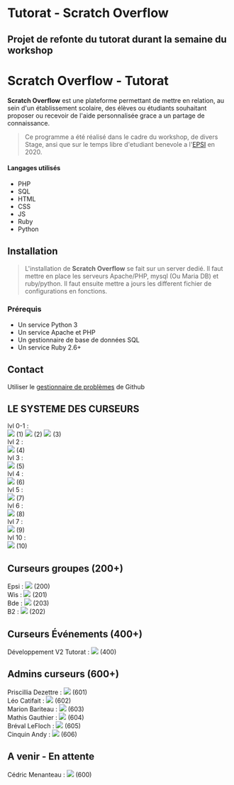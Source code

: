 # Tutorat -  **Scratch Overflow**

## Projet de refonte du tutorat durant la semaine du workshop

# Scratch Overflow - Tutorat
**Scratch Overflow** est une plateforme permettant de mettre en relation, au sein d'un établissement scolaire, des
 élèves ou étudiants souhaitant proposer ou recevoir de l'aide personnalisée grace a un partage de connaissance.


> Ce programme a été réalisé dans le cadre du workshop, de divers Stage, ansi que sur le temps libre d'etudiant benevole a l'[EPSI](https://epsi.fr) en 2020.

#### Langages utilisés
* PHP
* SQL
* HTML
* CSS
* JS
* Ruby
* Python


## Installation
> L'installation de **Scratch Overflow** se fait sur un server dedié. Il faut mettre en place les serveurs Apache/PHP, mysql (Ou Maria DB) et ruby/python. Il faut ensuite mettre a jours les different fichier de configurations en fonctions.


### Prérequis
* Un service Python 3
* Un service Apache et PHP
* Un gestionnaire de base de données SQL
* Un service Ruby 2.6+



## Contact
Utiliser le [gestionnaire de problèmes](https://github.com/Slinah/tutorat-workshop/issues) de Github

## LE SYSTEME DES CURSEURS
lvl 0-1 :   
<img src="https://www.andy-cinquin.fr/images/cursorsTutorat/cursorLogoElephant.png"> (1)
<img src="https://www.andy-cinquin.fr/images/cursorsTutorat/cursorScratch.png"> (2)
<img src="https://www.andy-cinquin.fr/images/cursorsTutorat/cursorScratchBlue.png"> (3)  
lvl 2 :  
<img src="https://www.andy-cinquin.fr/images/cursorsTutorat/cursorPoussin.png"> (4)  
lvl 3 :  
<img src="https://www.andy-cinquin.fr/images/cursorsTutorat/cursorCerf.png"> (5)  
lvl 4 :  
<img src="https://www.andy-cinquin.fr/images/cursorsTutorat/cursorPiaf.png"> (6)  
lvl 5 :  
<img src="https://www.andy-cinquin.fr/images/cursorsTutorat/cursorPoulet.png"> (7)  
lvl 6 :  
<img src="https://www.andy-cinquin.fr/images/cursorsTutorat/cursorBee.png"> (8)  
lvl 7 :  
<img src="https://www.andy-cinquin.fr/images/cursorsTutorat/cursorVache.png"> (9)  
lvl 10 :  
<img src="https://www.andy-cinquin.fr/images/cursorsTutorat/cursorElephant.png"> (10)  

## Curseurs groupes (200+)
Epsi : <img src="https://www.andy-cinquin.fr/images/cursorsTutorat/cursorEpsi.png"> (200)  
Wis : <img src="https://www.andy-cinquin.fr/images/cursorsTutorat/cursorWis.png"> (201)  
Bde : <img src="https://www.andy-cinquin.fr/images/cursorsTutorat/cursorBde.png"> (203)  
B2 : <img src="https://www.andy-cinquin.fr/images/cursorsTutorat/cursorPumbaa.png"> (202)   

## Curseurs Événements (400+)
Développement V2 Tutorat : <img src="https://www.andy-cinquin.fr/images/cursorsTutorat/cursorScratchRainbow.png"> (400)

## Admins curseurs (600+)
Priscillia Dezettre : <img src="https://www.andy-cinquin.fr/images/cursorsTutorat/cursorPriscillia.png"> (601)  
Léo Catifait : <img src="https://www.andy-cinquin.fr/images/cursorsTutorat/cursorLelito.png"> (602)   
Marion Bariteau : <img src="https://www.andy-cinquin.fr/images/cursorsTutorat/cursorMayon.png"> (603)   
Mathis Gauthier : <img src="https://www.andy-cinquin.fr/images/cursorsTutorat/cursorMathis.png"> (604)   
Bréval LeFloch : <img src="https://www.andy-cinquin.fr/images/cursorsTutorat/cursorScratchHuberflow.png"> (605)   
Cinquin Andy : <img src="https://www.andy-cinquin.fr/images/cursorsTutorat/cursorAndy.png"> (606)   


## A venir - En attente
Cédric Menanteau : <img src="https://www.andy-cinquin.fr/images/cursorsTutorat/"> (600) 

